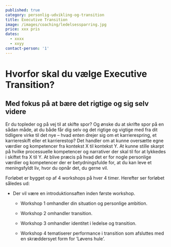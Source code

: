 ```yaml
---
published: true
category: personlig-udvikling-og-transition
title: Executive Transition
image: /images/coaching/ledelsessparring.jpg
price: xxx pris
dates:
  - xxxx
  - xxyy
contact-person: '1'
---
```



# Hvorfor skal du vælge Executive Transition?
## Med fokus på at bære det rigtige og sig selv videre

Er du topleder og på vej til at skifte spor? Og ønske du at skrifte spor på en sådan måde, at du både får dig selv og det rigtige og vigtige med fra dit tidligere virke til det nye – hvad enten drejer sig om et karrierespring, et karriereskift eller et karrierestop? Det handler om at kunne oversætte egne værdier og kompetencer fra kontekst X til kontekst Y. At kunne stille skarpt på hvilke processuelle kompetencer og narrativer der skal til for at lykkedes i skiftet fra X til Y. At blive præcis på hvad det er for nogle personlige værdier og kompetencer der er betydningsfulde for, at du kan leve et meningsfyldt liv, hvor du opnår det, du gerne vil. 

Forløbet er bygget op af 4 workshops på hver 4 timer. Herefter ser forløbet således ud:

- Der vil være en introduktionsaften inden første workshop.  

  - Workshop 1 omhandler din situation og personlige ambition.  

  - Workshop 2 omhandler transition.  

  - Workshop 3 omhandler identitet i ledelse og transition. 

  - Workshop 4 tematiserer performance i transition som afsluttes med en skræddersyet form for ’Løvens hule’.  